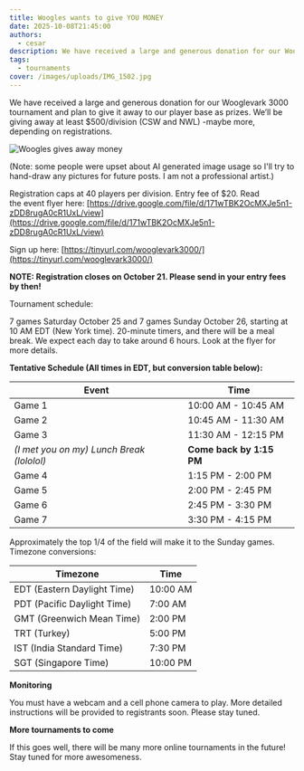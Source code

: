 ```yaml
---
title: Woogles wants to give YOU MONEY
date: 2025-10-08T21:45:00
authors:
  - cesar
description: We have received a large and generous donation for our Wooglevark 3000 tournament and plan to give it away to our player base as prizes.  We’ll be giving away at least $500/division (CSW and NWL) -maybe more, depending on registrations.
tags:
  - tournaments
cover: /images/uploads/IMG_1502.jpg
---
```

We have received a large and generous donation for our Wooglevark 3000 tournament and plan to give it away to our player base as prizes. We’ll be giving away at least $500/division (CSW and NWL) -maybe more, depending on registrations.

![](/images/uploads/IMG_1502.jpg "Woogles gives away money")

(Note: some people were upset about AI generated image usage so I'll try to hand-draw any pictures for future posts. I am not a professional artist.)

Registration caps at 40 players per division. Entry fee of $20. Read the event flyer here: [https://drive.google.com/file/d/171wTBK2OcMXJe5n1-zDD8rugA0cR1UxL/view](https://drive.google.com/file/d/171wTBK2OcMXJe5n1-zDD8rugA0cR1UxL/view)

Sign up here: [https://tinyurl.com/wooglevark3000/](https://tinyurl.com/wooglevark3000/)

**NOTE: Registration closes on October 21. Please send in your entry fees by then!**

Tournament schedule:

7 games Saturday October 25 and 7 games Sunday October 26, starting at 10 AM EDT (New York time). 20-minute timers, and there will be a meal break. We expect each day to take around 6 hours. Look at the flyer for more details.

**Tentative Schedule (All times in EDT, but conversion table below):**

  | Event       | Time                 |
  |-------------|----------------------|
  | Game 1      | 10:00 AM - 10:45 AM  |
  | Game 2      | 10:45 AM - 11:30 AM  |
  | Game 3      | 11:30 AM - 12:15 PM  |
  | _(I met you on my) Lunch Break (lololol)_ | **Come back by 1:15 PM** |
  | Game 4      | 1:15 PM - 2:00 PM    |
  | Game 5      | 2:00 PM - 2:45 PM    |
  | Game 6      | 2:45 PM - 3:30 PM    |
  | Game 7      | 3:30 PM - 4:15 PM    |

Approximately the top 1/4 of the field will make it to the Sunday games.
Timezone conversions:

  | Timezone                    | Time     |
  |-----------------------------|----------|
  | EDT (Eastern Daylight Time) | 10:00 AM |
  | PDT (Pacific Daylight Time) | 7:00 AM  |
  | GMT (Greenwich Mean Time)   | 2:00 PM  |
  | TRT (Turkey)  |  5:00 PM |
  | IST (India Standard Time)   | 7:30 PM  |
  | SGT (Singapore Time)        | 10:00 PM |

**Monitoring**

You must have a webcam and a cell phone camera to play. More detailed instructions will be provided to registrants soon. Please stay tuned.

**More tournaments to come**

If this goes well, there will be many more online tournaments in the future! Stay tuned for more awesomeness.
